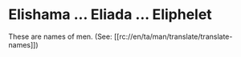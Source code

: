 # Elishama ... Eliada ... Eliphelet
These are names of men. (See: [[rc://en/ta/man/translate/translate-names]])